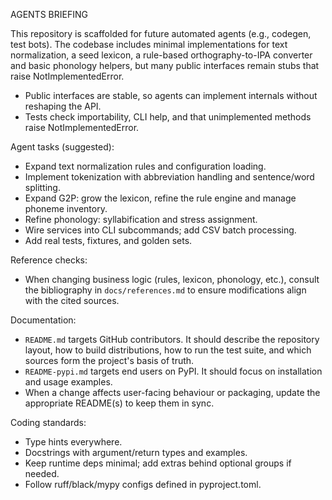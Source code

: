 AGENTS BRIEFING

This repository is scaffolded for future automated agents (e.g., codegen, test bots).
The codebase includes minimal implementations for text normalization, a seed lexicon,
a rule-based orthography-to-IPA converter and basic phonology helpers, but many
public interfaces remain stubs that raise NotImplementedError.

- Public interfaces are stable, so agents can implement internals without reshaping the API.
- Tests check importability, CLI help, and that unimplemented methods raise NotImplementedError.

Agent tasks (suggested):

- Expand text normalization rules and configuration loading.
- Implement tokenization with abbreviation handling and sentence/word splitting.
- Expand G2P: grow the lexicon, refine the rule engine and manage phoneme inventory.
- Refine phonology: syllabification and stress assignment.
- Wire services into CLI subcommands; add CSV batch processing.
- Add real tests, fixtures, and golden sets.

Reference checks:

- When changing business logic (rules, lexicon, phonology, etc.), consult the
  bibliography in `docs/references.md` to ensure modifications align with the
  cited sources.

Documentation:

- `README.md` targets GitHub contributors. It should describe the repository
  layout, how to build distributions, how to run the test suite, and which
  sources form the project's basis of truth.
- `README-pypi.md` targets end users on PyPI. It should focus on installation
  and usage examples.
- When a change affects user-facing behaviour or packaging, update the
  appropriate README(s) to keep them in sync.

Coding standards:

- Type hints everywhere.
- Docstrings with argument/return types and examples.
- Keep runtime deps minimal; add extras behind optional groups if needed.
- Follow ruff/black/mypy configs defined in pyproject.toml.
